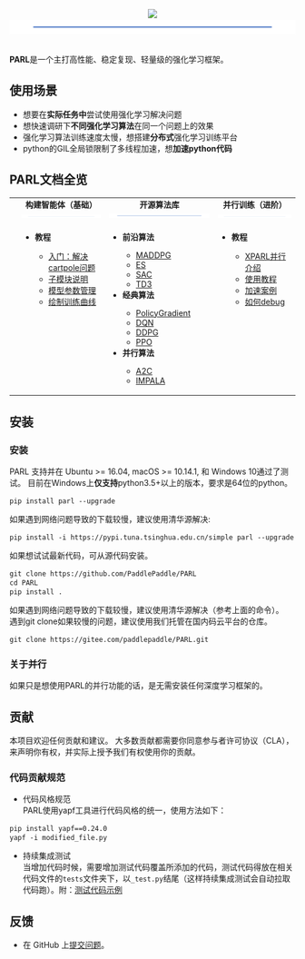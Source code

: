 <p align="center">
<img src="../../.github/PARL-logo.png" width="500"/>
<img src="../images/bar.png"/>
</p>

<br>**PARL**是一个主打高性能、稳定复现、轻量级的强化学习框架。<br>


## 使用场景
- 想要在**实际任务中**尝试使用强化学习解决问题
- 想快速调研下**不同强化学习算法**在同一个问题上的效果
- 强化学习算法训练速度太慢，想搭建**分布式**强化学习训练平台
- python的GIL全局锁限制了多线程加速，想**加速python代码**


## PARL文档全览
<table>
  <tbody>
    <tr align="center" valign="bottom">
    <td>
      </td>
      <td>
        <b>构建智能体（基础）</b>
        <img src="../images/bar.png"/>
      </td>
      <td>
        <b>开源算法库</b>
        <img src="../images/bar.png"/>
      </td>
      <td>
        <b>并行训练（进阶）</b>
        <img src="../images/bar.png"/>
      </td>
    </tr>
    </tr>
    <tr valign="top">
    <td align="center" valign="middle">
      </td>
      <td>
        <ul>
        <li><b>教程</b></li>
           <ul>
          <li><a href="tutorial/quick_start.md">入门：解决cartpole问题</a></li>
          <li><a href="tutorial/module.md">子模块说明</a></li>
          <li><a href="tutorial/param.md">模型参数管理</a></li>
          <li><a href="tutorial/summary.md">绘制训练曲线</a></li>
           </ul>
        </ul>
      </td>
      <td align="left" >
        <ul>
          <li><b>前沿算法</b></li>
            <ul>
              <li><a href="https://github.com/PaddlePaddle/PARL/tree/CN_docs/examples/MADDPG">MADDPG</a></li>
              <li><a href="https://github.com/PaddlePaddle/PARL/blob/CN_docs/examples/ES">ES</a></li>
              <li><a href="https://github.com/PaddlePaddle/PARL/blob/CN_docs/examples/SAC">SAC</a></li>
              <li><a href="https://github.com/PaddlePaddle/PARL/blob/CN_docs/examples/TD3">TD3</a></li>
            </ul>
          <li><b>经典算法</b></li>
            <ul>
              <li><a href="https://github.com/PaddlePaddle/PARL/blob/CN_docs/examples/QuickStart">PolicyGradient</a></li>
              <li><a href="https://github.com/PaddlePaddle/PARL/blob/CN_docs/examples/DQN">DQN</a></li>
            <li><a href="https://github.com/PaddlePaddle/PARL/blob/CN_docs/examples/DDPG">DDPG</a></li>
            <li><a href="https://github.com/PaddlePaddle/PARL/blob/CN_docs/examples/PPO">PPO</a></li>
            </ul>
          <li><b>并行算法</b></li>
            <ul>
              <li><a href="https://github.com/PaddlePaddle/PARL/blob/CN_docs/examples/A2C">A2C</a></li>
            <li><a href="https://github.com/PaddlePaddle/PARL/tree/CN_docs/examples/IMPALA">IMPALA</a></li>
            </ul>
        </ul>
      </td>
      <td>
      <ul>
        <li><b>教程</b></li>
            <ul><li><a href="xparl/introduction.md">XPARL并行介绍</a></li>
            <li><a href="xparl/tutorial.md">使用教程</a></li>
            <li><a href="xparl/example.md">加速案例</a></li>
            <li><a href="xparl/debug.md">如何debug</a></li>
            </ul>
      </td>
    </tr>
  </tbody>
  
</table>

## **安装**

### **安装**
PARL 支持并在 Ubuntu >= 16.04, macOS >= 10.14.1, 和 Windows 10通过了测试。 目前在Windows上**仅支持**python3.5+以上的版本，要求是64位的python。

```shell
pip install parl --upgrade
```
如果遇到网络问题导致的下载较慢，建议使用清华源解决:
```shell
pip install -i https://pypi.tuna.tsinghua.edu.cn/simple parl --upgrade
```

如果想试试最新代码，可从源代码安装。
```shell
git clone https://github.com/PaddlePaddle/PARL
cd PARL
pip install .
```
如果遇到网络问题导致的下载较慢，建议使用清华源解决（参考上面的命令）。<br>
遇到git clone如果较慢的问题，建议使用我们托管在国内码云平台的仓库。
```shell
git clone https://gitee.com/paddlepaddle/PARL.git
```

### **关于并行**

如果只是想使用PARL的并行功能的话，是无需安装任何深度学习框架的。


## 贡献
本项目欢迎任何贡献和建议。 大多数贡献都需要你同意参与者许可协议（CLA），来声明你有权，并实际上授予我们有权使用你的贡献。
### 代码贡献规范
- 代码风格规范<br>
PARL使用yapf工具进行代码风格的统一，使用方法如下：
```shell
pip install yapf==0.24.0
yapf -i modified_file.py
```
- 持续集成测试<br>
当增加代码时候，需要增加测试代码覆盖所添加的代码，测试代码得放在相关代码文件的`tests`文件夹下，以`_test.py`结尾（这样持续集成测试会自动拉取代码跑）。附：[测试代码示例](../../parl/tests/import_test.py)


## 反馈
- 在 GitHub 上[提交问题](https://github.com/PaddlePaddle/PARL/issues)。